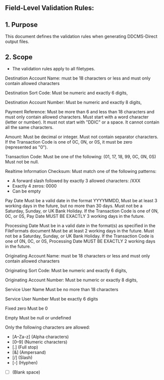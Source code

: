 ## Field-Level Validation Rules:

## 1. Purpose

This document defines the validation rules when generating DDCMS-Direct output files.

## 2. Scope

- The validation rules apply to all filetypes.

Destination Account Name:
must be 18 characters or less and must only contain allowed characters

Destination Sort Code:
Must be numeric and exactly 6 digits,

Destination Account Number:
Must be numeric and exactly 8 digits,

Payment Reference:
Must be more than 6 and less than 18 characters and must only contain allowed characters.
Must start with a word character (letter or number).
It must not start with "DDIC" or a space. It cannot contain all the same characters.

Amount:
Must be decimal or integer.
Must not contain separator characters.
If the Transaction Code is one of 0C, 0N, or 0S, it must be zero (represented as "0").

Transaction Code:
Must be one of the following: (01, 17, 18, 99, 0C, 0N, 0S)
Must not be null.

Realtime Information Checksum:
Must match one of the following patterns:

- A forward slash followed by exactly 3 allowed characters: /XXX
- Exactly 4 zeros: 0000
- Can be empty

Pay Date
Must be a valid date in the format YYYYMMDD,
Must be at least 3 working days in the future, but no more than 30 days.
Must not be a Saturday, Sunday, or UK Bank Holiday.
If the Transaction Code is one of 0N, 0C, or 0S, Pay Date MUST BE EXACTLY 3 working days in the future.

Processing Date
Must be in a valid date in the format(s) as specified in the FileFormats document
Must be at least 2 working days in the future.
Must not be a Saturday, Sunday, or UK Bank Holiday.
If the Transaction Code is one of 0N, 0C, or 0S, Processing Date MUST BE EXACTLY 2 working days in the future.

Originating Account Name:
must be 18 characters or less and must only contain allowed characters

Originating Sort Code:
Must be numeric and exactly 6 digits,

Originating Account Number:
Must be numeric or exactly 8 digits,

Service User Name
Must be no more than 18 characters

Service User Number
Must be exactly 6 digits

Fixed zero
Must be 0

Empty
Must be null or undefined

Only the following characters are allowed:

- [A–Za-z] (Alpha characters)
- [0–9] (Numeric characters)
- [.] (Full stop)
- [&] (Ampersand)
- [/] (Slash)
- [-] (Hyphen)
- [ ] (Blank space)
